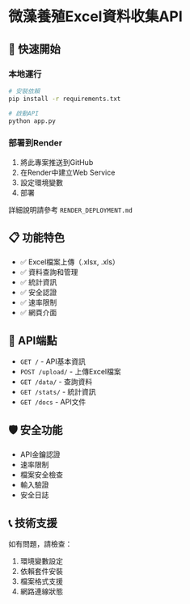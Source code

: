 # 微藻養殖Excel資料收集API

## 🚀 快速開始

### 本地運行
```bash
# 安裝依賴
pip install -r requirements.txt

# 啟動API
python app.py
```

### 部署到Render
1. 將此專案推送到GitHub
2. 在Render中建立Web Service
3. 設定環境變數
4. 部署

詳細說明請參考 `RENDER_DEPLOYMENT.md`

## 📋 功能特色

- ✅ Excel檔案上傳（.xlsx, .xls）
- ✅ 資料查詢和管理
- ✅ 統計資訊
- ✅ 安全認證
- ✅ 速率限制
- ✅ 網頁介面

## 🔧 API端點

- `GET /` - API基本資訊
- `POST /upload/` - 上傳Excel檔案
- `GET /data/` - 查詢資料
- `GET /stats/` - 統計資訊
- `GET /docs` - API文件

## 🛡️ 安全功能

- API金鑰認證
- 速率限制
- 檔案安全檢查
- 輸入驗證
- 安全日誌

## 📞 技術支援

如有問題，請檢查：
1. 環境變數設定
2. 依賴套件安裝
3. 檔案格式支援
4. 網路連線狀態
